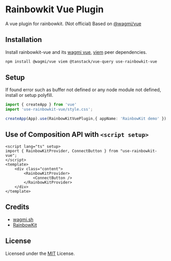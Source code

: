 # Rainbowkit Vue Plugin

A vue plugin for rainbowkit. (Not official)
Based on [@wagmi/vue](https://github.com/wevm/wagmi)

## Installation

Install rainbowkit-vue and its [wagmi vue](https://github.com/wevm/wagmi), [viem](https://viem.sh) peer dependencies.

```bash
npm install @wagmi/vue viem @tanstack/vue-query use-rainbowkit-vue 
```

## Setup

If found error such as buffer not defined or any node module not defined, install or setup polyfill.

```ts
import { createApp } from 'vue'
import 'use-rainbowkit-vue/style.css';

createApp(App).use(RainbowKitVuePlugin,{ appName: 'RainbowKit demo' })
```

## Use of Composition API with `<script setup>`

```vue
<script lang="ts" setup>
import { RainbowKitProvider, ConnectButton } from "use-rainbowkit-vue";
</script>
<template>
    <div class="content">
        <RainbowKitProvider>
            <ConnectButton />
        </RainbowKitProvider>
    </div>
</template>
```

## Credits

- [wagmi.sh](https://wagmi.sh/)
- [RainbowKit](https://www.rainbowkit.com/)

## License

Licensed under the [MIT](https://opensource.org/license/MIT) License.
